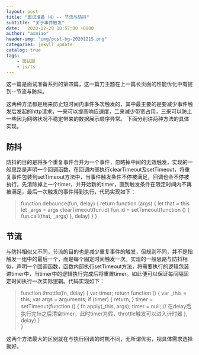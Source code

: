 ```yaml
---
layout: post
title: "面试准备（4）-- 节流与防抖"
subtitle: "关于事件触发"
date:   2020-12-28 10:57:00 +0800
author: "axmiao"
header-img: "img/post-bg-20201215.png"
categories: jekyll update
catalog: true
tags: 
    - 面试题
    - js/ts
---
```


这一篇是面试准备系列的第四篇，这一篇刀主题在上一篇长页面的性能优化中有提到--节流与防抖。

这两种方法都是用来防止短时间内事件多次触发的，其中最主要的是要减少事件触发后发起的http请求，一来可以提高响应速度，二来减少带宽占用，三来可以防止一些因为网络状况不稳定带来的数据展示顺序异常。 下面分别讲两种方法的具体实现。

## 防抖

防抖的目的是将多个重复事件合并为一个事件，忽略掉中间的无效触发，实现的一般思路是声明一个回调函数，在回调内部执行clearTimeout及setTimeout，将重复事件包装到setTimeout方法中，当事件触发条件不停被满足，回调也会不停被执行，先清除掉上一个timer，并开始新的timer，直到触发条件在限定时间内不再被满足，最后一次触发的事件得到执行，代码实现如下：

> function debounce(fun, delay) {
>    return function (args) {
>        let that = this
>        let _args = args
>        clearTimeout(fun.id)
>        fun.id = setTimeout(function () {
>           fun.call(that, _args)
>        }, delay)
>    }
>}

## 节流

与防抖相似又不同，节流的目的也是减少重复事件的触发，但规则不同，并不是指触发一组中的最后一个，而是每个固定时间触发一次。实现的一般思路与防抖相似，声明一个回调函数，函数内部执行setTimeout方法，将需要执行的逻辑包装进timer中，当timer中的逻辑执行完成后将重置timer。如此便可以保证每间隔固定时间执行一次实际逻辑。代码实现如下：

> function throttle(fn, delay) {
>	var timer;
>	return function () {
>		var _this = this;
>		var args = arguments;
>		if (timer) {
>			return;
>		}
>    	timer = setTimeout(function () {
>            fn.apply(_this, args);
>            timer = null; // 在delay后执行完fn之后清空timer，此时timer为假，throttle触发可以进入计时器
>        }, delay)
>    }  
> }

这两个方法最大的区别就在与执行回调的时机不同，无所谓优劣，视具体需求选择就好。

